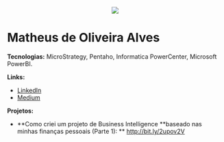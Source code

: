 <p align="center">
  <img src="3140775.png" >
</p>


# Matheus de Oliveira Alves



**Tecnologias:** MicroStrategy, Pentaho, Informatica PowerCenter, Microsoft PowerBI.

**Links:**
* [LinkedIn](https://www.linkedin.com/in/matheus-de-oliveira-alves/)
* [Medium](https://medium.com/@matheusdeoliveiraalves)

**Projetos:**
* **Como criei um projeto de Business Intelligence
    **baseado nas minhas finanças pessoais (Parte 1): ** http://bit.ly/2upov2V
